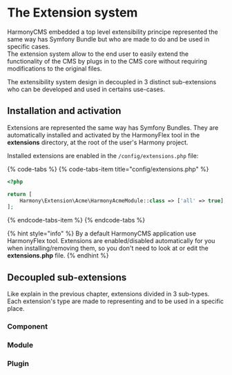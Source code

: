 # The Extension system

HarmonyCMS embedded a top level extensibility principe represented the same way has Symfony Bundle but who are made to do and be used in specific cases.  
The extension system allow to the end user to easily extend the functionality of the CMS by plugs in to the CMS core without requiring modifications to the original files.

The extensibility system design in decoupled in 3 distinct sub-extensions who can be developed and used in certains use-cases.

## Installation and activation

Extensions are represented the same way has Symfony Bundles. They are automatically installed and activated by the HarmonyFlex tool in the **extensions** directory, at the root of the user's Harmony project.

Installed extensions are enabled in the `/config/extensions.php` file:

{% code-tabs %}
{% code-tabs-item title="config/extensions.php" %}
```php
<?php

return [
    Harmony\Extension\Acme\HarmonyAcmeModule::class => ['all' => true],
];
```
{% endcode-tabs-item %}
{% endcode-tabs %}

{% hint style="info" %}
By a default HarmonyCMS application use HarmonyFlex tool. Extensions are enabled/disabled automatically for you when installing/removing them, so you don't need to look at or edit the **extensions.php** file.
{% endhint %}

## Decoupled sub-extensions

Like explain in the previous chapter, extensions divided in 3 sub-types. Each extension's type are made to representing and to be used in a specific place.

### Component

### Module

### Plugin

